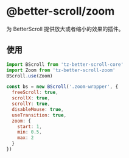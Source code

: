 # @better-scroll/zoom

为 BetterScroll 提供放大或者缩小的效果的插件。

## 使用

```js
import BScroll from 'tz-better-scroll-core'
import Zoom from 'tz-better-scroll-zoom'
BScroll.use(Zoom)

const bs = new BScroll('.zoom-wrapper', {
  freeScroll: true,
  scrollX: true,
  scrollY: true,
  disableMouse: true,
  useTransition: true,
  zoom: {
    start: 1,
    min: 0.5,
    max: 2
  }
})
```
